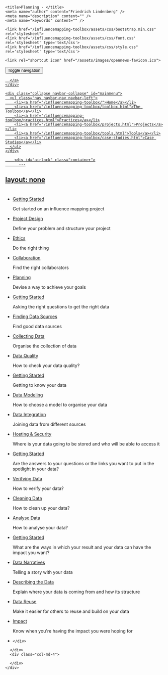 <!DOCTYPE html>
<html>
  <head>
    <meta charset="utf-8">
    <meta http-equiv="X-UA-Compatible" content="IE=edge,chrome=1">
    <meta name="viewport" content="width=device-width, initial-scale=1.0">

    <title>Planning - </title>
    <meta name="author" content="Friedrich Lindenberg" />
    <meta name="description" content="" />
    <meta name="keywords" content="" />

    <link href="/influencemapping-toolbox/assets/css/bootstrap.min.css" rel="stylesheet">
    <link href='/influencemapping-toolbox/assets/css/font.css' rel='stylesheet' type='text/css'>
    <link href="/influencemapping-toolbox/assets/css/style.css" rel='stylesheet' type='text/css'>

    <link rel="shortcut icon" href="/assets/images/opennews-favicon.ico">
  </head>
  <body>
    <div id="page">
      <nav class="navbar navbar-default navbar-static-top" role="navigation">
  <div class="container">
    <div class="navbar-header">
      <button type="button" class="navbar-toggle" data-toggle="collapse"
        data-target="#mainmenu">
        <span class="sr-only">Toggle navigation</span>
        <span class="icon-bar"></span>
        <span class="icon-bar"></span>
        <span class="icon-bar"></span>
      </button>
      <a class="navbar-brand" href="/">
        
      </a>
    </div>

    <div class="collapse navbar-collapse" id="mainmenu">
      <ul class="nav navbar-nav navbar-left">
        <li><a href="/influencemapping-toolbox/">Home</a></li>
        <li><a href="/influencemapping-toolbox/toolbox.html">The Toolbox</a></li>
        <li><a href="/influencemapping-toolbox/practices.html">Practices</a></li>
        <li><a href="/influencemapping-toolbox/projects.html">Projects</a></li>
        <li><a href="/influencemapping-toolbox/tools.html">Tools</a></li>
        <li><a href="/influencemapping-toolbox/case-studies.html">Case Studies</a></li>
      </ul>
    </div>
  </div>
</nav>

        <div id="airlock" class="container">
          ---
layout: none
---

#  


  * [Getting Started](getting-started.html)
    <p>  Get started on an influence mapping project </p>
    <p>  </p>

  * [Project Design](project-design.html)
    <p>  Define your problem and structure your project </p>
    <p>  </p>

  * [Ethics](ethics.html)
    <p>  Do the right thing </p>
    <p>  </p>

  * [Collaboration](collaboration.html)
    <p>  Find the right collaborators </p>
    <p>  </p>

  * [Planning](planning.html)
    <p>  Devise a way to achieve your goals </p>
    <p>  </p>

  * [Getting Started](getting-started.html)
    <p>  Asking the right questions to get the right data </p>
    <p>  </p>

  * [Finding Data Sources](finding-data-sources.html)
    <p>  Find good data sources </p>
    <p>  </p>

  * [Collecting Data](collecting-data.html)
    <p>  Organise the collection of data </p>
    <p>  </p>

  * [Data Quality](data-quality.html)
    <p>  How to check your data quality? </p>
    <p>  </p>

  * [Getting Started](getting-started.html)
    <p>  Getting to know your data </p>
    <p>  </p>

  * [Data Modeling](data-modeling.html)
    <p>  How to choose a model to organise your data </p>
    <p>  </p>

  * [Data Integration](data-integration.html)
    <p>  Joining data from different sources </p>
    <p>  </p>

  * [Hosting &amp; Security](hosting-security.html)
    <p>  Where is your data going to be stored and who will be able to access it </p>
    <p>  </p>

  * [Getting Started](getting-started.html)
    <p>  Are the answers to your questions or the links you want to put in the spotlight in your data? </p>
    <p>  </p>

  * [Verifying Data](verifying-data.html)
    <p>  How to verify your data? </p>
    <p>  </p>

  * [Cleaning Data](cleaning-data.html)
    <p>  How to clean up your data? </p>
    <p>  </p>

  * [Analyse Data](analyse-data.html)
    <p>  How to analyse your data? </p>
    <p>  </p>

  * [Getting Started](getting-started.html)
    <p>  What are the ways in which your result and your data can have the impact you want? </p>
    <p>  </p>

  * [Data Narratives](data-narratives.html)
    <p>  Telling a story with your data </p>
    <p>  </p>

  * [Describing the Data](describing-the-data.html)
    <p>  Explain where your data is coming from and how its structure </p>
    <p>  </p>

  * [Data Reuse](data-reuse.html)
    <p>  Make it easier for others to reuse and build on your data </p>
    <p>  </p>

  * [Impact](impact.html)
    <p>  Know when you&#39;re having the impact you were hoping for </p>
    <p>  </p>

  * [](-1074417128.html)
    <p>   </p>
    <p>  </p>

        </div>
    </div>

    <footer class="hidden-print">
      <div class="container">
        <div class="row">
          <div class="col-md-8">
            
          </div>
          <div class="col-md-4">
            
          </div>
        </div>
      </div>
    </footer>

    <script src="/influencemapping-toolbox/assets/js/jquery-2.1.1.min.js"></script>
    <script src="/influencemapping-toolbox/assets/js/bootstrap.min.js"></script>
  </body>
</html>
